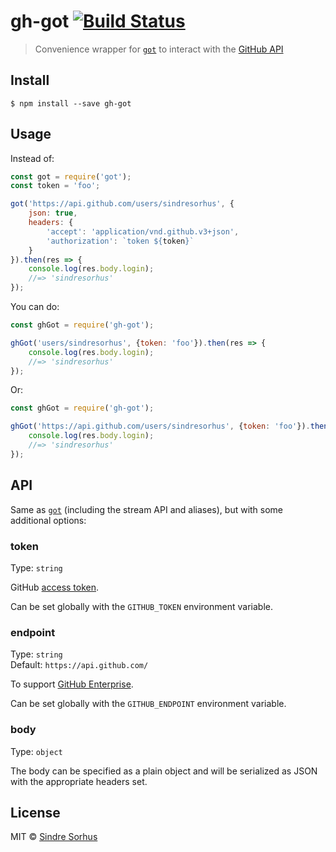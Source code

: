 # gh-got [![Build Status](https://travis-ci.org/sindresorhus/gh-got.svg?branch=master)](https://travis-ci.org/sindresorhus/gh-got)

> Convenience wrapper for [`got`](https://github.com/sindresorhus/got) to interact with the [GitHub API](https://developer.github.com/v3/)


## Install

```
$ npm install --save gh-got
```


## Usage

Instead of:

```js
const got = require('got');
const token = 'foo';

got('https://api.github.com/users/sindresorhus', {
	json: true,
	headers: {
		'accept': 'application/vnd.github.v3+json',
		'authorization': `token ${token}`
	}
}).then(res => {
	console.log(res.body.login);
	//=> 'sindresorhus'
});
```

You can do:

```js
const ghGot = require('gh-got');

ghGot('users/sindresorhus', {token: 'foo'}).then(res => {
	console.log(res.body.login);
	//=> 'sindresorhus'
});
```

Or:

```js
const ghGot = require('gh-got');

ghGot('https://api.github.com/users/sindresorhus', {token: 'foo'}).then(res => {
	console.log(res.body.login);
	//=> 'sindresorhus'
});
```


## API

Same as [`got`](https://github.com/sindresorhus/got) (including the stream API and aliases), but with some additional options:

### token

Type: `string`

GitHub [access token](https://github.com/settings/tokens/new).

Can be set globally with the `GITHUB_TOKEN` environment variable.

### endpoint

Type: `string`<br>
Default: `https://api.github.com/`

To support [GitHub Enterprise](https://enterprise.github.com).

Can be set globally with the `GITHUB_ENDPOINT` environment variable.

### body

Type: `object`

The body can be specified as a plain object and will be serialized as JSON with the appropriate headers set.


## License

MIT © [Sindre Sorhus](https://sindresorhus.com)
